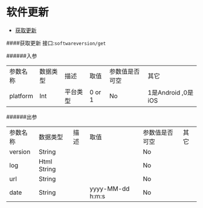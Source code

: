 软件更新
========
* [获取更新](#获取更新)

####获取更新
接口:`softwareversion/get`

######入参
<table>
    <tr>
        <td>参数名称</td>
        <td>数据类型</td>
        <td>描述</td>
        <td>取值</td>
        <td>参数值是否可空</td>
        <td>其它</td>
    </tr>
    <tr>
        <td>platform</td>
        <td>Int</td>
        <td>平台类型</td>
        <td>0 or 1</td>
        <td>No</td>
        <td>1是Android ,0是iOS</td>
    </tr>
</table>
######出参
<table>
    <tr>
        <td>参数名称</td>
        <td>数据类型</td>
        <td>描述</td>
        <td>取值</td>
        <td>参数值是否可空</td>
        <td>其它</td>
    </tr>
    <tr>
            <td>version</td>
            <td>String</td>
            <td></td>
            <td></td>
            <td>No</td>
            <td></td>
        </tr>
        <tr>
            <td>log</td>
            <td>Html String</td>
            <td></td>
            <td></td>
            <td>No</td>
            <td></td>
        </tr>
        <tr>
            <td>url</td>
            <td>String</td>
            <td></td>
            <td></td>
            <td>No</td>
            <td></td>
        </tr>
        <tr>
            <td>date</td>
            <td>String</td>
            <td></td>
            <td>yyyy-MM-dd h:m:s</td>
            <td>No</td>
            <td></td>
        </tr>
</table>
